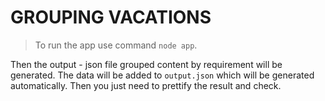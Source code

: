 # GROUPING VACATIONS

> To run the app use command `node app`.

Then the output - json file grouped content by requirement will be generated.
The data will be added to `output.json` which will be generated automatically. Then you just need to prettify the result and check.
